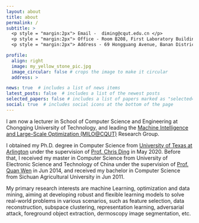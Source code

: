 ```yaml
---
layout: about
title: about
permalink: /
subtitle: >
  <p style = "margin:2px"> Email -  diming@cqut.edu.cn </p>
  <p style = "margin:2px"> Office - Room B208, First Laboratory Building </p>
  <p style = "margin:2px"> Address - 69 Hongguang Avenue, Banan District, Chongqing 400054, China </p>

profile:
  align: right
  image: my_yellow_stone_pic.jpg
  image_circular: false # crops the image to make it circular
  address: >

news: true  # includes a list of news items
latest_posts: false  # includes a list of the newest posts
selected_papers: false # includes a list of papers marked as "selected={true}"
social: true  # includes social icons at the bottom of the page
---
```


I am now a lecturer in School of Computer Science and Engineering at Chongqing University of Technology, and leading the <a href="https://scholar.google.com/citations?user=NQRaX1oAAAAJ&hl=en">Machine Intelligence and Large-Scale Optimization (MILO@CQUT)</a> Research Group.

I obtained my Ph.D. degree in Computer Science from <a href="https://www.uta.edu/">University of Texas at Arlington</a> under the supervision of <a href="https://sds.cuhk.edu.cn/en/teacher/197">Prof. Chris Ding</a> in May 2020.
Before that, I received my master in Computer Science from University of Electronic Science and Technology of China under the supervision of <a href="https://faculty.uestc.edu.cn/wenquan/zh_CN/index.htm">Prof. Quan Wen</a> in Jun 2014, and received my bachelor in Computer Science from Sichuan Agricultural University in Jun 2011.

My primary research interests are machine Learning, optimization and data mining, aiming at developing robust and flexible learning models to solve real-world problems in various scenarios, such as feature selection, data reconstruction, subspace clustering, representation learning, adversarial attack, foreground object extraction, dermoscopy image segmentation, etc.
